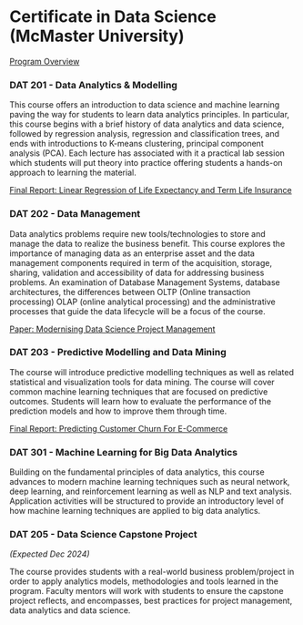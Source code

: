 # Certificate in Data Science (McMaster University)

[Program Overview](https://continuing.mcmaster.ca/programs/tech-data/data-science/)

### DAT 201 - Data Analytics & Modelling

This course offers an introduction to data science and machine learning paving the way for students to learn data analytics principles. In particular, this course begins with a brief history of data analytics and data science, followed by regression analysis, regression and classification trees, and ends with introductions to K-means clustering, principal component analysis (PCA). Each lecture has associated with it a practical lab session which students will put theory into practice offering students a hands-on approach to learning the material.

[Final Report: Linear Regression of Life Expectancy and Term Life Insurance
](https://github.com/straylight77/data-sci-learning/blob/master/dat201/final_report_ColinBowers.pdf)

### DAT 202 - Data Management

Data analytics problems require new tools/technologies to store and manage the data to realize the business benefit. This course explores the importance of managing data as an enterprise asset and the data management components required in term of the acquisition, storage, sharing, validation and accessibility of data for addressing business problems. An examination of Database Management Systems, database architectures, the differences between OLTP (Online transaction processing) OLAP (online analytical processing) and the administrative processes that guide the data lifecycle will be a focus of the course.

[Paper: Modernising Data Science Project Management](https://github.com/straylight77/data-sci-learning/blob/master/dat202/paper/Modernising%20Data%20Science%20Project%20Management%20(Colin%20Bowers).pdf)

### DAT 203 - Predictive Modelling and Data Mining

The course will introduce predictive modelling techniques as well as related statistical and visualization tools for data mining. The course will cover common machine learning techniques that are focused on predictive outcomes. Students will learn how to evaluate the performance of the prediction models and how to improve them through time.

[Final Report: Predicting Customer Churn For E-Commerce](https://github.com/straylight77/data-sci-learning/blob/master/dat203/Predicting%20Customer%20Churn%20For%20E-Commerce%20-%20Colin%20Bowers%20(DAT%20203).pdf)

### DAT 301 - Machine Learning for Big Data Analytics

Building on the fundamental principles of data analytics, this course advances to modern machine learning techniques such as neural network, deep learning, and reinforcement learning as well as NLP and text analysis. Application activities will be structured to provide an introductory level of how machine learning techniques are applied to big data analytics.

### DAT 205 - Data Science Capstone Project 

_(Expected Dec 2024)_

The course provides students with a real-world business problem/project in order to apply analytics models, methodologies and tools learned in the program. Faculty mentors will work with students to ensure the capstone project reflects, and encompasses, best practices for project management, data analytics and data science.
